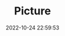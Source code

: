 ---
weight: 1
images:
- /images/edited/178.jpeg
title: Picture
date: 2022-10-24 22:59:53
tags:
- luminar
- work
---